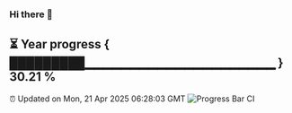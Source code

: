 ### Hi there 👋
⏳ Year progress { █████████▁▁▁▁▁▁▁▁▁▁▁▁▁▁▁▁▁▁▁▁▁ } 30.21 %
---
⏰ Updated on Mon, 21 Apr 2025 06:28:03 GMT
![Progress Bar CI](https://github.com/liununu/liununu/workflows/Progress%20Bar%20CI/badge.svg)
